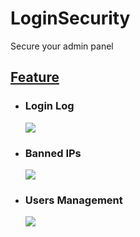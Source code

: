 # LoginSecurity
Secure your admin panel

<h2><u>Feature</u></h2>
<ul>
<li><h3>Login Log</h3></li>
<img src='https://github.com/aghanathan/LoginSecurity/blob/master/preview01.png'/>


<li><h3>Banned IPs</h3></li>
<img src='https://github.com/aghanathan/LoginSecurity/blob/master/preview02.png'/>


<li><h3>Users Management</h3></li>
<img src='https://github.com/aghanathan/LoginSecurity/blob/master/preview03.png'/>
</ul>
